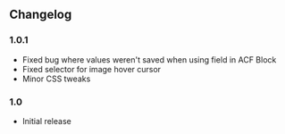 ## Changelog

### 1.0.1
* Fixed bug where values weren't saved when using field in ACF Block
* Fixed selector for image hover cursor
* Minor CSS tweaks

### 1.0
* Initial release
